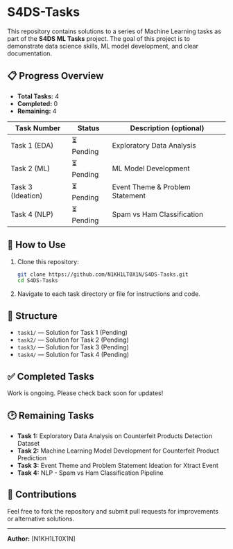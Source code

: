 # S4DS-Tasks

This repository contains solutions to a series of Machine Learning tasks as part of the **S4DS ML Tasks** project. The goal of this project is to demonstrate data science skills, ML model development, and clear documentation.

## 📋 Progress Overview

- **Total Tasks:** 4
- **Completed:** 0
- **Remaining:** 4

| Task Number | Status     | Description (optional)         |
|-------------|------------|-------------------------------|
| Task 1 (EDA) | ⏳ Pending  | Exploratory Data Analysis      |
| Task 2 (ML)  | ⏳ Pending  | ML Model Development           |
| Task 3 (Ideation) | ⏳ Pending | Event Theme & Problem Statement |
| Task 4 (NLP) | ⏳ Pending  | Spam vs Ham Classification     |

## 🚩 How to Use

1. Clone this repository:
   ```bash
   git clone https://github.com/N1KH1LT0X1N/S4DS-Tasks.git
   cd S4DS-Tasks
   ```
2. Navigate to each task directory or file for instructions and code.

## 📁 Structure

- `task1/` — Solution for Task 1 (Pending)
- `task2/` — Solution for Task 2 (Pending)
- `task3/` — Solution for Task 3 (Pending)
- `task4/` — Solution for Task 4 (Pending)

## ✅ Completed Tasks

Work is ongoing. Please check back soon for updates!

## 🕑 Remaining Tasks

- **Task 1:** Exploratory Data Analysis on Counterfeit Products Detection Dataset
- **Task 2:** Machine Learning Model Development for Counterfeit Product Prediction
- **Task 3:** Event Theme and Problem Statement Ideation for Xtract Event
- **Task 4:** NLP - Spam vs Ham Classification Pipeline

## 🤝 Contributions

Feel free to fork the repository and submit pull requests for improvements or alternative solutions.

---

**Author:** [N1KH1LT0X1N]

